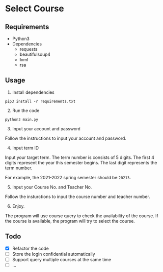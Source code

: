 # Select Course

## Requirements 

- Python3
- Dependencies
  - requests
  - beautifulsoup4
  - lxml
  - rsa

## Usage

1. Install dependencies

``pip3 install -r requirements.txt``

2. Run the code

``python3 main.py``

3. Input your account and password

Follow the instructions to input your account and password.

4. Input term ID

Input your target term. The term number is consists of 5 digits. The first 4 digits represent the year this semester begins. The last digit represents the term number.

For example, the 2021-2022 spring semester should be ``20213``.

5. Input your Course No. and Teacher No.

Follow the insturctions to input the course number and teacher number.

6. Enjoy.

The program will use course query to check the availability of the course. If the course is available, the program will try to select the course.

## Todo

- [x] Refactor the code
- [ ] Store the login confidential automatically
- [ ] Support query multiple courses at the same time
- [ ] ...